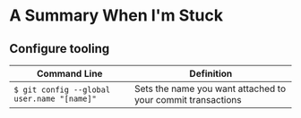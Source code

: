 # A Summary When I'm Stuck

## Configure tooling
| Command Line | Definition |
|---- |---- |
| `$ git config --global user.name "[name]"`| Sets the name you want attached to your commit transactions |
